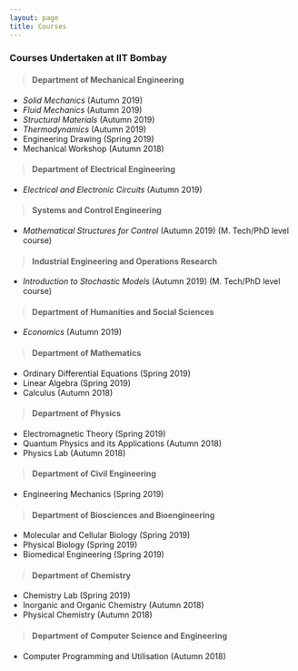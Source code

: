 ```yaml
---
layout: page
title: Courses
---
```

### Courses Undertaken at IIT Bombay


> #### **Department of Mechanical Engineering**
* _Solid Mechanics_ (Autumn 2019)
* _Fluid Mechanics_ (Autumn 2019)
* _Structural Materials_ (Autumn 2019)
* _Thermodynamics_ (Autumn 2019)
* Engineering Drawing (Spring 2019)
* Mechanical Workshop (Autumn 2018)

> #### **Department of Electrical Engineering**
* _Electrical and Electronic Circuits_ (Autumn 2019)

> #### **Systems and Control Engineering**
* _Mathematical Structures for Control_ (Autumn 2019) (M. Tech/PhD level course)

> #### **Industrial Engineering and Operations Research**
* _Introduction to Stochastic Models_ (Autumn 2019) (M. Tech/PhD level course)

> #### **Department of Humanities and Social Sciences**
* _Economics_ (Autumn 2019)

> #### **Department of Mathematics**
* Ordinary Differential Equations (Spring 2019)
* Linear Algebra (Spring 2019)
* Calculus (Autumn 2018)

> #### **Department of Physics**
* Electromagnetic Theory (Spring 2019)
* Quantum Physics and its Applications (Autumn 2018)
* Physics Lab (Autumn 2018)

> #### **Department of Civil Engineering**
* Engineering Mechanics (Spring 2019)

> #### **Department of Biosciences and Bioengineering**
* Molecular and Cellular Biology (Spring 2019)
* Physical Biology (Spring 2019)
* Biomedical Engineering (Spring 2019)

> #### **Department of Chemistry**
* Chemistry Lab (Spring 2019)
* Inorganic and Organic Chemistry (Autumn 2018)
* Physical Chemistry (Autumn 2018)

> #### **Department of Computer Science and Engineering**
* Computer Programming and Utilisation (Autumn 2018)

